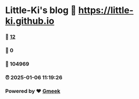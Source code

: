 # Little-Ki's blog :link: https://little-ki.github.io 
### :page_facing_up: [12](https://little-ki.github.io/tag.html) 
### :speech_balloon: 0 
### :hibiscus: 104969 
### :alarm_clock: 2025-01-06 11:19:26 
### Powered by :heart: [Gmeek](https://github.com/Meekdai/Gmeek)
